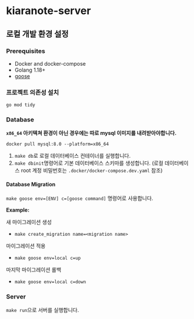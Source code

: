 # kiaranote-server 

## 로컬 개발 환경 설정

### Prerequisites

- Docker and docker-compose
- Golang 1.18+
- [goose](https://github.com/pressly/goose)

### 프로젝트 의존성 설치

`go mod tidy`

### Database

**`x86_64` 아키텍쳐 환경이 아닌 경우에는 따로 mysql 이미지를 내려받아야합니다.**

```
docker pull mysql:8.0 --platform=x86_64
```

1. `make db`로 로컬 데이터베이스 컨테이너를 실행합니다.
2. `make dbinit`명령어로 기본 데이터베이스 스키마를 생성합니다. (로컬 데이터베이스 root 계정 비밀번호는 `.docker/docker-compose.dev.yaml` 참조)

#### Database Migration

`make goose env=[ENV] c=[goose command]` 명령어로 사용합니다.

**Example:**

새 마이그레이션 생성
- `make create_migration name=<migration name>`

마이그레이션 적용
- `make goose env=local c=up`

마지막 마이그레이션 롤백
- `make goose env=local c=down`

### Server

`make run`으로 서버를 실행합니다.
